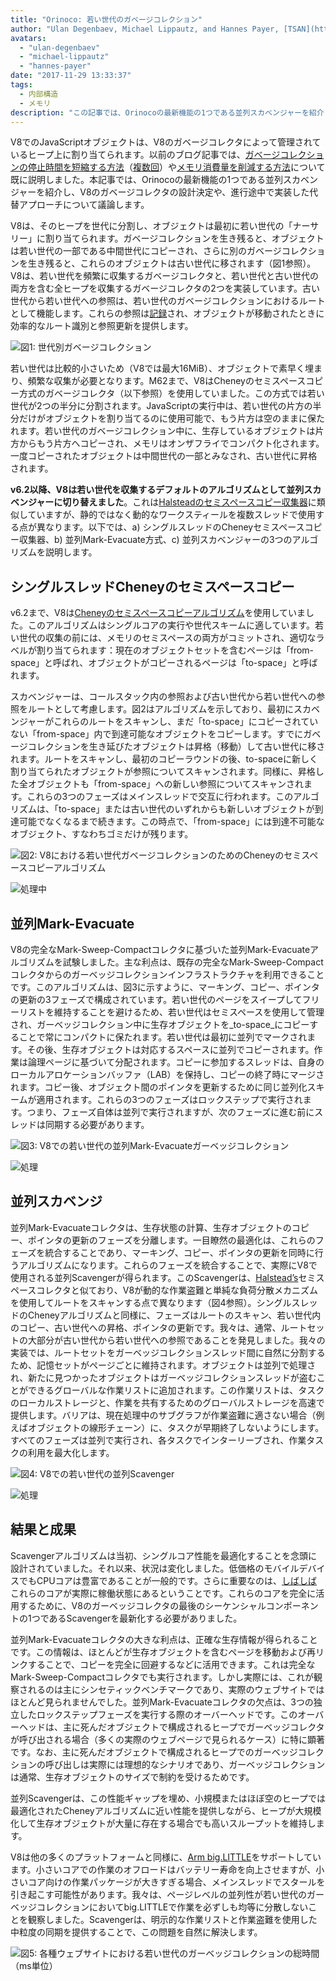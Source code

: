 ```yaml
---
title: "Orinoco: 若い世代のガベージコレクション"
author: "Ulan Degenbaev, Michael Lippautz, and Hannes Payer, [TSAN](https://github.com/google/sanitizers/wiki/ThreadSanitizerCppManual)の友人"
avatars: 
  - "ulan-degenbaev"
  - "michael-lippautz"
  - "hannes-payer"
date: "2017-11-29 13:33:37"
tags: 
  - 内部構造
  - メモリ
description: "この記事では、Orinocoの最新機能の1つである並列スカベンジャーを紹介します。OrinocoはV8の主に並行して並列処理を行うガベージコレクタです。"
---
```

V8でのJavaScriptオブジェクトは、V8のガベージコレクタによって管理されているヒープ上に割り当てられます。以前のブログ記事では、[ガベージコレクションの停止時間を短縮する方法](/blog/jank-busters)（[複数回](/blog/orinoco)）や[メモリ消費量を削減する方法](/blog/optimizing-v8-memory)について既に説明しました。本記事では、Orinocoの最新機能の1つである並列スカベンジャーを紹介し、V8のガベージコレクタの設計決定や、進行途中で実装した代替アプローチについて議論します。

<!--truncate-->
V8は、そのヒープを世代に分割し、オブジェクトは最初に若い世代の「ナーサリー」に割り当てられます。ガベージコレクションを生き残ると、オブジェクトは若い世代の一部である中間世代にコピーされ、さらに別のガベージコレクションを生き残ると、これらのオブジェクトは古い世代に移されます（図1参照）。V8は、若い世代を頻繁に収集するガベージコレクタと、若い世代と古い世代の両方を含む全ヒープを収集するガベージコレクタの2つを実装しています。古い世代から若い世代への参照は、若い世代のガベージコレクションにおけるルートとして機能します。これらの参照は[記録](/blog/orinoco)され、オブジェクトが移動されたときに効率的なルート識別と参照更新を提供します。

![図1: 世代別ガベージコレクション](/_img/orinoco-parallel-scavenger/generational-gc.png)

若い世代は比較的小さいため（V8では最大16MiB）、オブジェクトで素早く埋まり、頻繁な収集が必要となります。M62まで、V8はCheneyのセミスペースコピー方式のガベージコレクタ（以下参照）を使用していました。この方式では若い世代が2つの半分に分割されます。JavaScriptの実行中は、若い世代の片方の半分だけがオブジェクトを割り当てるのに使用可能で、もう片方は空のままに保たれます。若い世代のガベージコレクション中に、生存しているオブジェクトは片方からもう片方へコピーされ、メモリはオンザフライでコンパクト化されます。一度コピーされたオブジェクトは中間世代の一部とみなされ、古い世代に昇格されます。

**v6.2以降、V8は若い世代を収集するデフォルトのアルゴリズムとして並列スカベンジャーに切り替えました**。これは[Halsteadのセミスペースコピー収集器](https://dl.acm.org/citation.cfm?id=802017)に類似していますが、静的ではなく動的なワークスティールを複数スレッドで使用する点が異なります。以下では、a) シングルスレッドのCheneyセミスペースコピー収集器、b) 並列Mark-Evacuate方式、c) 並列スカベンジャーの3つのアルゴリズムを説明します。

## シングルスレッドCheneyのセミスペースコピー

v6.2まで、V8は[Cheneyのセミスペースコピーアルゴリズム](https://dl.acm.org/citation.cfm?doid=362790.362798)を使用していました。このアルゴリズムはシングルコアの実行や世代スキームに適しています。若い世代の収集の前には、メモリのセミスペースの両方がコミットされ、適切なラベルが割り当てられます：現在のオブジェクトセットを含むページは「from-space」と呼ばれ、オブジェクトがコピーされるページは「to-space」と呼ばれます。

スカベンジャーは、コールスタック内の参照および古い世代から若い世代への参照をルートとして考慮します。図2はアルゴリズムを示しており、最初にスカベンジャーがこれらのルートをスキャンし、まだ「to-space」にコピーされていない「from-space」内で到達可能なオブジェクトをコピーします。すでにガベージコレクションを生き延びたオブジェクトは昇格（移動）して古い世代に移されます。ルートをスキャンし、最初のコピーラウンドの後、to-spaceに新しく割り当てられたオブジェクトが参照についてスキャンされます。同様に、昇格した全オブジェクトも「from-space」への新しい参照についてスキャンされます。これらの3つのフェーズはメインスレッドで交互に行われます。このアルゴリズムは、「to-space」または古い世代のいずれからも新しいオブジェクトが到達可能でなくなるまで続きます。この時点で、「from-space」には到達不可能なオブジェクト、すなわちゴミだけが残ります。

![図2: V8における若い世代ガベージコレクションのためのCheneyのセミスペースコピーアルゴリズム](/_img/orinoco-parallel-scavenger/cheneys-semispace-copy.png)

![処理中](/_img/orinoco-parallel-scavenger/cheneys-semispace-copy-processing.png)

## 並列Mark-Evacuate

V8の完全なMark-Sweep-Compactコレクタに基づいた並列Mark-Evacuateアルゴリズムを試験しました。主な利点は、既存の完全なMark-Sweep-Compactコレクタからのガーベッジコレクションインフラストラクチャを利用できることです。このアルゴリズムは、図3に示すように、マーキング、コピー、ポインタの更新の3フェーズで構成されています。若い世代のページをスイープしてフリーリストを維持することを避けるため、若い世代はセミスペースを使用して管理され、ガーベッジコレクション中に生存オブジェクトを_to-space_にコピーすることで常にコンパクトに保たれます。若い世代は最初に並列でマークされます。その後、生存オブジェクトは対応するスペースに並列でコピーされます。作業は論理ページに基づいて分配されます。コピーに参加するスレッドは、自身のローカルアロケーションバッファ（LAB）を保持し、コピーの終了時にマージされます。コピー後、オブジェクト間のポインタを更新するために同じ並列化スキームが適用されます。これらの3つのフェーズはロックステップで実行されます。つまり、フェーズ自体は並列で実行されますが、次のフェーズに進む前にスレッドは同期する必要があります。

![図3: V8での若い世代の並列Mark-Evacuateガーベッジコレクション](/_img/orinoco-parallel-scavenger/parallel-mark-evacuate.png)

![処理](/_img/orinoco-parallel-scavenger/parallel-mark-evacuate-processing.png)

## 並列スカベンジ

並列Mark-Evacuateコレクタは、生存状態の計算、生存オブジェクトのコピー、ポインタの更新のフェーズを分離します。一目瞭然の最適化は、これらのフェーズを統合することであり、マーキング、コピー、ポインタの更新を同時に行うアルゴリズムになります。これらのフェーズを統合することで、実際にV8で使用される並列Scavengerが得られます。このScavengerは、[Halstead’s](https://dl.acm.org/citation.cfm?id=802017)セミスペースコレクタと似ており、V8が動的な作業盗難と単純な負荷分散メカニズムを使用してルートをスキャンする点で異なります（図4参照）。シングルスレッドのCheneyアルゴリズムと同様に、フェーズはルートのスキャン、若い世代内のコピー、古い世代への昇格、ポインタの更新です。我々は、通常、ルートセットの大部分が古い世代から若い世代への参照であることを発見しました。我々の実装では、ルートセットをガーベッジコレクションスレッド間に自然に分割するため、記憶セットがページごとに維持されます。オブジェクトは並列で処理され、新たに見つかったオブジェクトはガーベッジコレクションスレッドが盗むことができるグローバルな作業リストに追加されます。この作業リストは、タスクのローカルストレージと、作業を共有するためのグローバルストレージを高速で提供します。バリアは、現在処理中のサブグラフが作業盗難に適さない場合（例えばオブジェクトの線形チェーン）に、タスクが早期終了しないようにします。すべてのフェーズは並列で実行され、各タスクでインターリーブされ、作業タスクの利用を最大化します。

![図4: V8での若い世代の並列Scavenger](/_img/orinoco-parallel-scavenger/parallel-scavenge.png)

![処理](/_img/orinoco-parallel-scavenger/parallel-scavenge-processing.png)

## 結果と成果

Scavengerアルゴリズムは当初、シングルコア性能を最適化することを念頭に設計されていました。それ以来、状況は変化しました。低価格のモバイルデバイスでもCPUコアは豊富であることが一般的です。さらに重要なのは、[しばしば](https://dl.acm.org/citation.cfm?id=2968469)これらのコアが実際に稼働状態にあるということです。これらのコアを完全に活用するために、V8のガーベッジコレクタの最後のシーケンシャルコンポーネントの1つであるScavengerを最新化する必要がありました。

並列Mark-Evacuateコレクタの大きな利点は、正確な生存情報が得られることです。この情報は、ほとんどが生存オブジェクトを含むページを移動および再リンクすることで、コピーを完全に回避するなどに活用できます。これは完全なMark-Sweep-Compactコレクタでも実行されます。しかし実際には、これが観察されるのは主にシンセティックベンチマークであり、実際のウェブサイトではほとんど見られませんでした。並列Mark-Evacuateコレクタの欠点は、3つの独立したロックステップフェーズを実行する際のオーバーヘッドです。このオーバーヘッドは、主に死んだオブジェクトで構成されるヒープでガーベッジコレクタが呼び出される場合（多くの実際のウェブページで見られるケース）に特に顕著です。なお、主に死んだオブジェクトで構成されるヒープでのガーベッジコレクションの呼び出しは実際には理想的なシナリオであり、ガーベッジコレクションは通常、生存オブジェクトのサイズで制約を受けるためです。

並列Scavengerは、この性能ギャップを埋め、小規模またはほぼ空のヒープでは最適化されたCheneyアルゴリズムに近い性能を提供しながら、ヒープが大規模化して生存オブジェクトが大量に存在する場合でも高いスループットを維持します。

V8は他の多くのプラットフォームと同様に、[Arm big.LITTLE](https://developer.arm.com/technologies/big-little)をサポートしています。小さいコアでの作業のオフロードはバッテリー寿命を向上させますが、小さいコア向けの作業パッケージが大きすぎる場合、メインスレッドでスタールを引き起こす可能性があります。我々は、ページレベルの並列性が若い世代のガーベッジコレクションにおいてbig.LITTLEで作業を必ずしも均等に分散しないことを観察しました。Scavengerは、明示的な作業リストと作業盗難を使用した中粒度の同期を提供することで、この問題を自然に解決します。

![図5: 各種ウェブサイトにおける若い世代のガーベッジコレクションの総時間（ms単位）](/_img/orinoco-parallel-scavenger/results.png)
